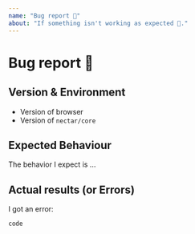 ```yaml
---
name: "Bug report 🐞"
about: "If something isn't working as expected 🤔."
---
```


<!-- Please do NOT DELETE the template. -->
<!-- No template issues will be closed. -->

# Bug report 🐞

## Version & Environment

  - Version of browser
  - Version of `nectar/core`

## Expected Behaviour

The behavior I expect is ...

## Actual results (or Errors)

I got an error:

```
code
```

